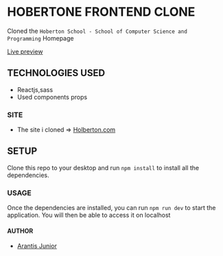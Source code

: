# HOBERTONE FRONTEND CLONE

Cloned the `Hoberton School - School of Computer Science and Programming` Homepage 

[Live preview](https://holbertone-clone.onrender.com/)

## TECHNOLOGIES USED
- Reactjs,sass
- Used components props
  
### SITE
- The site i cloned =>
[Holberton.com](https://www.holbertonschool.com/)

## SETUP
Clone this repo to your desktop and run ``npm install`` to install all the dependencies.
### USAGE
Once the dependencies are installed, you can run ``npm run dev`` to start the application. You will then be able to access it on localhost 


#### AUTHOR
- [Arantis Junior](https://github.com/Arantisjr)
